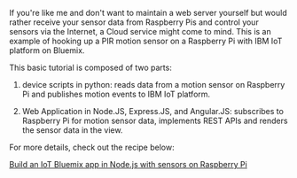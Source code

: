 If you're like me and don't want to maintain a web server yourself but would 
rather receive your sensor data from Raspberry Pis and control your sensors 
via the Internet, a Cloud service might come to mind. This is an example 
of hooking up a PIR motion sensor on a Raspberry Pi with IBM IoT platform on 
Bluemix. 

This basic tutorial is composed of two parts:

1) device scripts in python: reads data from a motion sensor on Raspberry Pi 
and publishes motion events to IBM IoT platform.

2) Web Application in Node.JS, Express.JS, and Angular.JS: subscribes to 
Raspberry Pi for motion sensor data, implements REST APIs and renders the sensor 
data in the view. 

For more details, check out the recipe below:

[Build an IoT Bluemix app in Node.js with sensors on Raspberry Pi](https://developer.ibm.com/recipes/tutorials/build-an-iot-bluemix-app-in-node-js-with-sensors-on-raspberry-pi/)